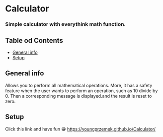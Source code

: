 # Calculator
### Simple calculator with everythink math function.
## Table od Contents
* [General info](#general-info)
* [Setup](#setup)

## General info 
Allows you to perform all mathematical operations. More, it has a safety feature when the user wants to perform an operation, such as 10 divide by 0. Then a corresponding message is displayed.and the result is reset to zero.

## Setup
Click this link and have fun 😁 https://youngprzemek.github.io/Calculator/
